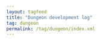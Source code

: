 ```yaml
---
layout: tagfeed
title: "Dungeon development log"
tag: dungeon
permalink: /tag/dungeon/index.xml
---
```

